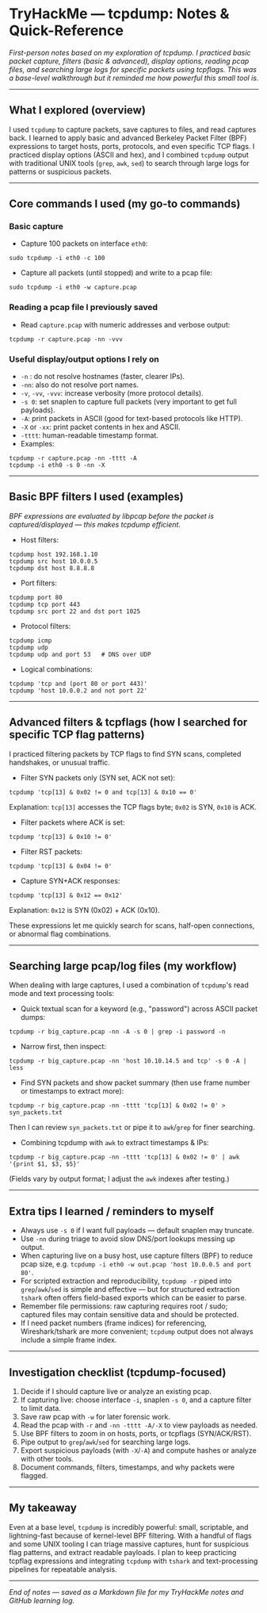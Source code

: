 # TryHackMe — tcpdump: Notes & Quick-Reference

*First-person notes based on my exploration of tcpdump. I practiced basic packet capture, filters (basic & advanced), display options, reading pcap files, and searching large logs for specific packets using tcpflags. This was a base-level walkthrough but it reminded me how powerful this small tool is.*

---

## What I explored (overview)
I used `tcpdump` to capture packets, save captures to files, and read captures back. I learned to apply basic and advanced Berkeley Packet Filter (BPF) expressions to target hosts, ports, protocols, and even specific TCP flags. I practiced display options (ASCII and hex), and I combined `tcpdump` output with traditional UNIX tools (`grep`, `awk`, `sed`) to search through large logs for patterns or suspicious packets.

---

## Core commands I used (my go-to commands)

### Basic capture
- Capture 100 packets on interface `eth0`:
```
sudo tcpdump -i eth0 -c 100
```

- Capture all packets (until stopped) and write to a pcap file:
```
sudo tcpdump -i eth0 -w capture.pcap
```

### Reading a pcap file I previously saved
- Read `capture.pcap` with numeric addresses and verbose output:
```
tcpdump -r capture.pcap -nn -vvv
```

### Useful display/output options I rely on
- `-n` : do not resolve hostnames (faster, clearer IPs).
- `-nn`: also do not resolve port names.
- `-v`, `-vv`, `-vvv`: increase verbosity (more protocol details).
- `-s 0`: set snaplen to capture full packets (very important to get full payloads).
- `-A`: print packets in ASCII (good for text-based protocols like HTTP).
- `-X` or `-xx`: print packet contents in hex and ASCII.
- `-tttt`: human-readable timestamp format.
- Examples:
```
tcpdump -r capture.pcap -nn -tttt -A
tcpdump -i eth0 -s 0 -nn -X
```

---

## Basic BPF filters I used (examples)
_BPF expressions are evaluated by libpcap before the packet is captured/displayed — this makes tcpdump efficient._

- Host filters:
```
tcpdump host 192.168.1.10
tcpdump src host 10.0.0.5
tcpdump dst host 8.8.8.8
```

- Port filters:
```
tcpdump port 80
tcpdump tcp port 443
tcpdump src port 22 and dst port 1025
```

- Protocol filters:
```
tcpdump icmp
tcpdump udp
tcpdump udp and port 53   # DNS over UDP
```

- Logical combinations:
```
tcpdump 'tcp and (port 80 or port 443)'
tcpdump 'host 10.0.0.2 and not port 22'
```

---

## Advanced filters & tcpflags (how I searched for specific TCP flag patterns)
I practiced filtering packets by TCP flags to find SYN scans, completed handshakes, or unusual traffic.

- Filter SYN packets only (SYN set, ACK not set):
```
tcpdump 'tcp[13] & 0x02 != 0 and tcp[13] & 0x10 == 0'
```
Explanation: `tcp[13]` accesses the TCP flags byte; `0x02` is SYN, `0x10` is ACK.

- Filter packets where ACK is set:
```
tcpdump 'tcp[13] & 0x10 != 0'
```

- Filter RST packets:
```
tcpdump 'tcp[13] & 0x04 != 0'
```

- Capture SYN+ACK responses:
```
tcpdump 'tcp[13] & 0x12 == 0x12'
```
Explanation: `0x12` is SYN (0x02) + ACK (0x10).

These expressions let me quickly search for scans, half-open connections, or abnormal flag combinations.

---

## Searching large pcap/log files (my workflow)
When dealing with large captures, I used a combination of `tcpdump`'s read mode and text processing tools:

- Quick textual scan for a keyword (e.g., "password") across ASCII packet dumps:
```
tcpdump -r big_capture.pcap -nn -A -s 0 | grep -i password -n
```

- Narrow first, then inspect:
```
tcpdump -r big_capture.pcap -nn 'host 10.10.14.5 and tcp' -s 0 -A | less
```

- Find SYN packets and show packet summary (then use frame number or timestamps to extract more):
```
tcpdump -r big_capture.pcap -nn -tttt 'tcp[13] & 0x02 != 0' > syn_packets.txt
```
Then I can review `syn_packets.txt` or pipe it to `awk`/`grep` for finer searching.

- Combining tcpdump with `awk` to extract timestamps & IPs:
```
tcpdump -r big_capture.pcap -nn -tttt 'tcp[13] & 0x02 != 0' | awk '{print $1, $3, $5}'
```
(Fields vary by output format; I adjust the `awk` indexes after testing.)

---

## Extra tips I learned / reminders to myself
- Always use `-s 0` if I want full payloads — default snaplen may truncate.
- Use `-nn` during triage to avoid slow DNS/port lookups messing up output.
- When capturing live on a busy host, use capture filters (BPF) to reduce pcap size, e.g. `tcpdump -i eth0 -w out.pcap 'host 10.0.0.5 and port 80'`.
- For scripted extraction and reproducibility, `tcpdump -r` piped into `grep`/`awk`/`sed` is simple and effective — but for structured extraction `tshark` often offers field-based exports which can be easier to parse.
- Remember file permissions: raw capturing requires root / sudo; captured files may contain sensitive data and should be protected.
- If I need packet numbers (frame indices) for referencing, Wireshark/tshark are more convenient; `tcpdump` output does not always include a simple frame index.

---

## Investigation checklist (tcpdump-focused)
1. Decide if I should capture live or analyze an existing pcap.
2. If capturing live: choose interface `-i`, snaplen `-s 0`, and a capture filter to limit data.
3. Save raw pcap with `-w` for later forensic work.
4. Read the pcap with `-r` and `-nn -tttt -A/-X` to view payloads as needed.
5. Use BPF filters to zoom in on hosts, ports, or tcpflags (SYN/ACK/RST).
6. Pipe output to `grep`/`awk`/`sed` for searching large logs.
7. Export suspicious payloads (with `-X`/`-A`) and compute hashes or analyze with other tools.
8. Document commands, filters, timestamps, and why packets were flagged.

---

## My takeaway
Even at a base level, `tcpdump` is incredibly powerful: small, scriptable, and lightning-fast because of kernel-level BPF filtering. With a handful of flags and some UNIX tooling I can triage massive captures, hunt for suspicious flag patterns, and extract readable payloads. I plan to keep practicing tcpflag expressions and integrating `tcpdump` with `tshark` and text-processing pipelines for repeatable analysis.

---

*End of notes — saved as a Markdown file for my TryHackMe notes and GitHub learning log.*